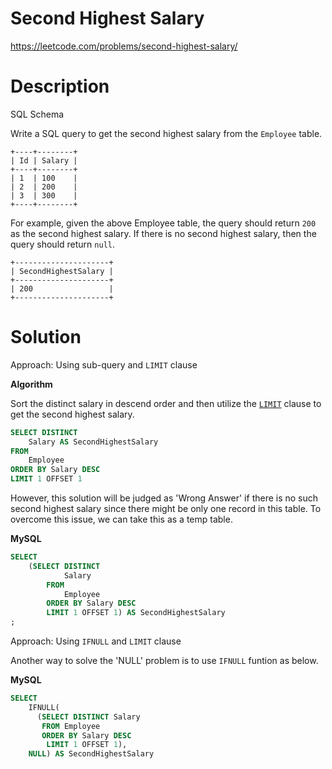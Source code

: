 # Second Highest Salary

https://leetcode.com/problems/second-highest-salary/

# Description

SQL Schema

Write a SQL query to get the second highest salary from the `Employee` table.

```
+----+--------+
| Id | Salary |
+----+--------+
| 1  | 100    |
| 2  | 200    |
| 3  | 300    |
+----+--------+
```

For example, given the above Employee table, the query should return `200` as the second highest salary. If there is no second highest salary, then the query should return `null`.

```
+---------------------+
| SecondHighestSalary |
+---------------------+
| 200                 |
+---------------------+
```



# Solution

Approach: Using sub-query and `LIMIT` clause

**Algorithm**

Sort the distinct salary in descend order and then utilize the [`LIMIT`](https://dev.mysql.com/doc/refman/5.7/en/select.html) clause to get the second highest salary.

```sql
SELECT DISTINCT
    Salary AS SecondHighestSalary
FROM
    Employee
ORDER BY Salary DESC
LIMIT 1 OFFSET 1
```

However, this solution will be judged as 'Wrong Answer' if there is no such second highest salary since there might be only one record in this table. To overcome this issue, we can take this as a temp table.

**MySQL**

```sql
SELECT
    (SELECT DISTINCT
            Salary
        FROM
            Employee
        ORDER BY Salary DESC
        LIMIT 1 OFFSET 1) AS SecondHighestSalary
;
```

Approach: Using `IFNULL` and `LIMIT` clause

Another way to solve the 'NULL' problem is to use `IFNULL` funtion as below.

**MySQL**

```sql
SELECT
    IFNULL(
      (SELECT DISTINCT Salary
       FROM Employee
       ORDER BY Salary DESC
        LIMIT 1 OFFSET 1),
    NULL) AS SecondHighestSalary
```